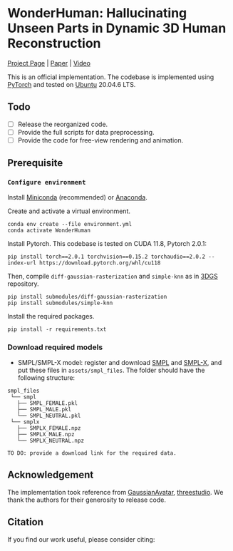 # WonderHuman: Hallucinating Unseen Parts in Dynamic 3D Human Reconstruction

[Project Page](https://wyiguanw.github.io/WonderHuman/) | [Paper]() | [Video](https://youtu.be/bdwUL_RKajA)

This is an official implementation. The codebase is implemented using [PyTorch](https://pytorch.org/) and tested on [Ubuntu](https://ubuntu.com/) 20.04.6 LTS.
## Todo

- [ ] Release the reorganized code.
- [ ] Provide the full scripts for data preprocessing.
- [ ] Provide the code for free-view rendering and animation.
## Prerequisite

### `Configure environment`

Install [Miniconda](https://docs.conda.io/en/latest/miniconda.html) (recommended) or [Anaconda](https://www.anaconda.com/).

Create and activate a virtual environment.

    conda env create --file environment.yml
	conda activate WonderHuman

Install Pytorch. This codebase is tested on CUDA 11.8, Pytorch 2.0.1:

    pip install torch==2.0.1 torchvision==0.15.2 torchaudio==2.0.2 --index-url https://download.pytorch.org/whl/cu118

Then, compile ```diff-gaussian-rasterization``` and ```simple-knn``` as in [3DGS](https://github.com/graphdeco-inria/gaussian-splatting) repository.
   
    pip install submodules/diff-gaussian-rasterization
    pip install submodules/simple-knn
    
Install the required packages.

    pip install -r requirements.txt

### Download required models

- SMPL/SMPL-X model: register and download [SMPL](https://smpl.is.tue.mpg.de/) and [SMPL-X](https://smpl-x.is.tue.mpg.de/), and put these files in ```assets/smpl_files```. The folder should have the following structure:
```
smpl_files
 └── smpl
   ├── SMPL_FEMALE.pkl
   ├── SMPL_MALE.pkl
   └── SMPL_NEUTRAL.pkl
 └── smplx
   ├── SMPLX_FEMALE.npz
   ├── SMPLX_MALE.npz
   └── SMPLX_NEUTRAL.npz
```
`TO DO: provide a download link for the required data.`



## Acknowledgement

The implementation took reference from [GaussianAvatar](https://github.com/aipixel/GaussianAvatar), [threestudio](https://github.com/threestudio-project/threestudio). We thank the authors for their generosity to release code.

## Citation

If you find our work useful, please consider citing:

```BibTeX

```
